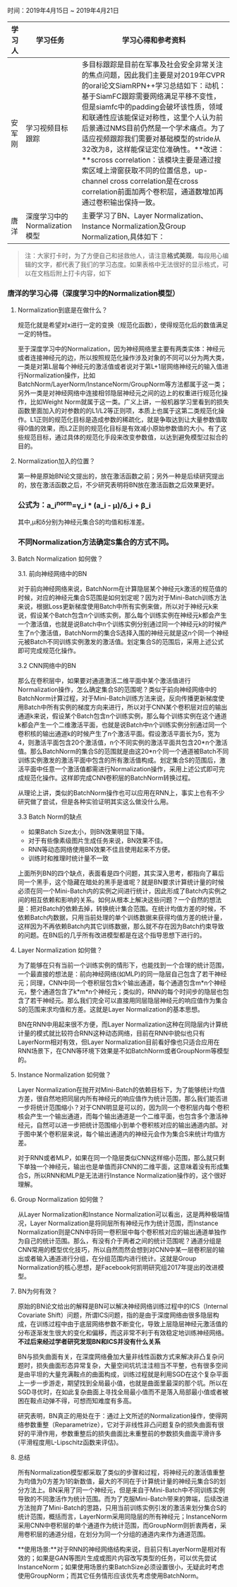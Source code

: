 时间：2019年4月15日 ~ 2019年4月21日

学习人|学习任务|学习心得和参考资料
------ | ------ | ------ 
安军刚|学习视频目标跟踪|多目标跟踪是目前在军事及社会安全非常关注的焦点问题，因此我们主要是对2019年CVPR的oral论文SiamRPN++学习总结如下：动机：基于SiamFC跟踪需要网络满足平移不变性，但是siamfc中的padding会破坏该性质，领域和联通性应该能保证对称性，这里个人认为前后景通过NMS目前仍然是一个学术痛点。为了适应视频跟踪我们需要对基础模型的stride从32改为8，这样能保证定位准确性。**改进：**scross correlation：该模块主要是通过搜索区域上滑窗获取不同的位置信息，up-channel cross correlation是在cross correlation前面加两个卷积层，通道数增加再通过卷积输出保持一致。
唐洋|深度学习中的Normalization模型| 主要学习了BN、Layer Normalization、Instance Normalization及Group Normalization,具体如下：

> 注：大家打卡时，为了方便自己和拯救他人，请注意**格式美观**，每段用心编辑的文字，都代表了我们的学习态度。如果表格中无法很好的显示格式，可以在文档后附上打卡内容，如下

### 唐洋的学习心得（深度学习中的Normalization模型）

1. Normalization到底是在做什么？

	规范化就是希望对x进行一定的变换（规范化函数），使得规范化后的数值满足一定的特性。

	至于深度学习中的Normalization，因为神经网络里主要有两类实体：神经元或者连接神经元的边，所以按照规范化操作涉及对象的不同可以分为两大类，一类是对第L层每个神经元的激活值或者说对于第L+1层网络神经元的输入值进行Normalization操作，比如BatchNorm/LayerNorm/InstanceNorm/GroupNorm等方法都属于这一类；另外一类是对神经网络中连接相邻隐层神经元之间的边上的权重进行规范化操作，比如Weight Norm就属于这一类。广义上讲，一般机器学习里看到的损失函数里面加入的对参数的的L1/L2等正则项，本质上也属于这第二类规范化操作。L1正则的规范化目标是造成参数的稀疏化，就是争取达到让大量参数值取得0值的效果，而L2正则的规范化目标是有效减小原始参数值的大小。有了这些规范目标，通过具体的规范化手段来改变参数值，以达到避免模型过拟合的目的。

2. Normalization加入的位置？

	第一种是原始BN论文提出的，放在激活函数之前；另外一种是后续研究提出的，放在激活函数之后，不少研究表明将BN放在激活函数之后效果更好。

	### 公式为：**a\_i<sup>norm</sup>=γ\_i * (a\_i - μ)/δ\_i + β_i** 
	其中,μ和δ分别为神经元集合S的均值和标准差。

	### 不同Normalization方法确定S集合的方式不同。

3. Batch Normalization 如何做？

	3.1. 前向神经网络中的BN
	
	对于前向神经网络来说，BatchNorm在计算隐层某个神经元k激活的规范值的时候，对应的神经元集合S范围是如何划定呢？因为对于Mini-Batch训练方法来说，根据Loss更新梯度使用Batch中所有实例来做，所以对于神经元k来说，假设某个Batch包含n个训练实例，那么每个训练实例在神经元k都会产生一个激活值，也就是说Batch中n个训练实例分别通过同一个神经元k的时候产生了n个激活值，BatchNorm的集合S选择入围的神经元就是这n个同一个神经元被Batch不同训练实例激发的激活值。划定集合S的范围后，采用上述公式即可完成规范化操作。
	
	3.2 CNN网络中的BN
	
	那么在卷积层中，如果要对通道激活二维平面中某个激活值进行Normalization操作，怎么确定集合S的范围呢？类似于前向神经网络中的BatchNorm计算过程，对于Mini-Batch训练方法来说，反向传播更新梯度使用Batch中所有实例的梯度方向来进行，所以对于CNN某个卷积层对应的输出通道k来说，假设某个Batch包含n个训练实例，那么每个训练实例在这个通道k都会产生一个二维激活平面，也就是说Batch中n个训练实例分别通过同一个卷积核的输出通道k的时候产生了n个激活平面。假设激活平面长为5，宽为4，则激活平面包含20个激活值，n个不同实例的激活平面共包含20\*n个激活值。那么BatchNorm的集合S的范围就是由这20*n个同一个通道被Batch不同训练实例激发的激活平面中包含的所有激活值构成。划定集合S的范围后，激活平面中任意一个激活值都需进行Normalization操作，采用上述公式即可完成规范化操作。这样即完成CNN卷积层的BatchNorm转换过程。
	
	从理论上讲，类似的BatchNorm操作也可以应用在RNN上，事实上也有不少研究做了尝试，但是各种实验证明其实这么做没什么用。
	
	3.3 Batch Norm的缺点
	- 如果Batch Size太小，则BN效果明显下降。
	- 对于有些像素级图片生成任务来说，BN效果不佳。
	- RNN等动态网络使用BN效果不佳且使用起来不方便。
	- 训练时和推理时统计量不一致
	
	上面所列BN的四个缺点，表面看是四个问题，其实深入思考，都指向了幕后同一个黑手，这个隐藏在暗处的黑手是谁呢？就是BN要求计算统计量的时候必须在同一个Mini-Batch内的实例之间进行统计，因此形成了Batch内实例之间的相互依赖和影响的关系。如何从根本上解决这些问题？一个自然的想法是：把对Batch的依赖去掉，转换统计集合范围。在统计均值方差的时候，不依赖Batch内数据，只用当前处理的单个训练数据来获得均值方差的统计量，这样因为不再依赖Batch内其它训练数据，那么就不存在因为Batch约束导致的问题。在BN后的几乎所有改进模型都是在这个指导思想下进行的。

4. Layer Normalization 如何做？
	
	为了能够在只有当前一个训练实例的情形下，也能找到一个合理的统计范围，一个最直接的想法是：前向神经网络(如MLP)的同一隐层自己包含了若干神经元；同理，CNN中同一个卷积层包含k个输出通道，每个通道包含m\*n个神经元，整个通道包含了k\*m*n个神经元；类似的，RNN的每个时间步的隐层也包含了若干神经元。那么我们完全可以直接用同层隐层神经元的响应值作为集合S的范围来求均值和方差。这就是Layer Normalization的基本思想。

	BN在RNN中用起来很不方便，而Layer Normalization这种在同隐层内计算统计量的模式就比较符合RNN这种动态网络，目前在RNN中貌似也只有LayerNorm相对有效，但Layer Normalization目前看好像也只适合应用在RNN场景下，在CNN等环境下效果是不如BatchNorm或者GroupNorm等模型的。
5. Instance Normalization 如何做？
	
	Layer Normalization在抛开对Mini-Batch的依赖目标下，为了能够统计均值方差，很自然地把同层内所有神经元的响应值作为统计范围，那么我们能否进一步将统计范围缩小？对于CNN明显是可以的，因为同一个卷积层内每个卷积核会产生一个输出通道，而每个输出通道是一个二维平面，也包含多个激活神经元，自然可以进一步把统计范围缩小到单个卷积核对应的输出通道内部。对于图中某个卷积层来说，每个输出通道内的神经元会作为集合S来统计均值方差。
	
	对于RNN或者MLP，如果在同一个隐层类似CNN这样缩小范围，那么就只剩下单独一个神经元，输出也是单值而非CNN的二维平面，这意味着没有形成集合S，所以RNN和MLP是无法进行Instance Normalization操作的，这个很好理解。
6. Group Normalization 如何做？
	
	从Layer Normalization和Instance Normalization可以看出，这是两种极端情况，Layer Normalization是将同层所有神经元作为统计范围，而Instance Normalization则是CNN中将同一卷积层中每个卷积核对应的输出通道单独作为自己的统计范围。那么，有没有介于两者之间的统计范围呢？通道分组是CNN常用的模型优化技巧，所以自然而然会想到对CNN中某一层卷积层的输出或者输入通道进行分组，在分组范围内进行统计。这就是Group Normalization的核心思想，是Facebook何凯明研究组2017年提出的改进模型。
	
7. BN为何有效？

	原始的BN论文给出的解释是BN可以解决神经网络训练过程中的ICS（Internal Covariate Shift）问题，所谓ICS问题，指的是由于深度网络由很多隐层构成，在训练过程中由于底层网络参数不断变化，导致上层隐层神经元激活值的分布逐渐发生很大的变化和偏移，而这非常不利于有效稳定地训练神经网络。**不过后来经过学者研究发现BN和ICS并没有什么关系**
	
	BN与损失曲面有关，在深度网络叠加大量非线性函数方式来解决非凸复杂问题时，损失曲面形态异常复杂，大量空间坑坑洼洼相当不平整，也有很多空间是由平坦的大量充满鞍点的曲面构成，训练过程就是利用SGD在这个复杂平面上一步一步游走，期望找到全局最小值，也就是曲面里最深的那个坑。所以在SGD寻优时，在如此复杂曲面上寻找全局最小值而不是落入局部最小值或者被困在鞍点动弹不得，可想而知难度有多高。
	
	研究表明，BN真正的用处在于：通过上文所述的Normalization操作，使得网络参数重整（Reparametrize），它对于非线性非凸问题复杂的损失曲面有很好的平滑作用，参数重整后的损失曲面比未重整前的参数损失曲面平滑许多(平滑程度用L-Lipschitz函数来评估)。
	
8. 总结

	所有Normalization模型都采取了类似的步骤和过程，将神经元的激活值重整为均值为0方差为1的新数值，最大的不同在于计算统计量的神经元集合S的划分方法上。BN采用了同一个神经元，但是来自于Mini-Batch中不同训练实例导致的不同激活作为统计范围。而为了克服Mini-Batch带来的弊端，后续改进方法抛弃了Mini-Batch的思路，只用当前训练实例引发的激活来划分集合S的统计范围，概括而言，LayerNorm采用同隐层的所有神经元；InstanceNorm采用CNN中卷积层的单个通道作为统计范围，而GroupNorm则折衷两者，采用卷积层的通道分组，在划分为同一个分组的通道内来作为通道范围。
	
	**使用场景:**对于RNN的神经网络结构来说，目前只有LayerNorm是相对有效的；如果是GAN等图片生成或图片内容改写类型的任务，可以优先尝试InstanceNorm；如果使用场景约束BatchSize必须设置很小，无疑此时考虑使用GroupNorm；而其它任务情形应该优先考虑使用BatchNorm。


